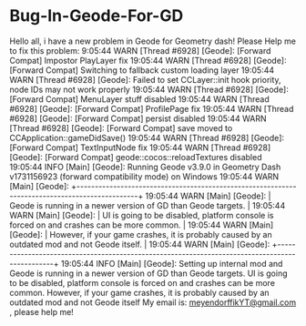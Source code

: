 # Bug-In-Geode-For-GD
Hello all, i have a new problem in Geode for Geometry dash! Please Help me to fix this problem:
9:05:44 WARN  [Thread #6928] [Geode]: [Forward Compat] Impostor PlayLayer fix
19:05:44 WARN  [Thread #6928] [Geode]: [Forward Compat] Switching to fallback custom loading layer
19:05:44 WARN  [Thread #6928] [Geode]: Failed to set CCLayer::init hook priority, node IDs may not work properly
19:05:44 WARN  [Thread #6928] [Geode]: [Forward Compat] MenuLayer stuff disabled
19:05:44 WARN  [Thread #6928] [Geode]: [Forward Compat] ProfilePage fix
19:05:44 WARN  [Thread #6928] [Geode]: [Forward Compat] persist disabled
19:05:44 WARN  [Thread #6928] [Geode]: [Forward Compat] save moved to CCApplication::gameDidSave()
19:05:44 WARN  [Thread #6928] [Geode]: [Forward Compat] TextInputNode fix
19:05:44 WARN  [Thread #6928] [Geode]: [Forward Compat] geode::cocos::reloadTextures disabled
19:05:44 INFO  [Main] [Geode]: Running Geode v3.9.0 in Geometry Dash v1731156923 (forward compatibility mode) on Windows
19:05:44 WARN  [Main] [Geode]: +-----------------------------------------------------------------------------------------------+
19:05:44 WARN  [Main] [Geode]: | Geode is running in a newer version of GD than Geode targets.                                 |
19:05:44 WARN  [Main] [Geode]: | UI is going to be disabled, platform console is forced on and crashes can be more common.     |
19:05:44 WARN  [Main] [Geode]: | However, if your game crashes, it is probably caused by an outdated mod and not Geode itself. |
19:05:44 WARN  [Main] [Geode]: +-----------------------------------------------------------------------------------------------+
19:05:44 INFO  [Main] [Geode]: Setting up internal mod
and
Geode is running in a newer version of GD than Geode targets. UI is going to be disabled, platform console is forced on and crashes can be more common. However, if your game crashes, it is probably caused by an  outdated mod and not Geode itself
My email is: meyendorffikYT@gmail.com , please help me!
